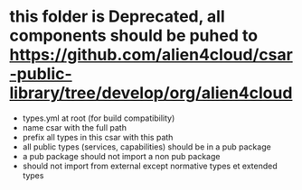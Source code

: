 # this folder is Deprecated, all components should be puhed to https://github.com/alien4cloud/csar-public-library/tree/develop/org/alien4cloud

- types.yml at root (for build compatibility)
- name csar with the full path
- prefix all types in this csar with this path
- all public types (services, capabilities) should be in a pub package
- a pub package should not import a non pub package
- should not import from external except normative types et extended types

